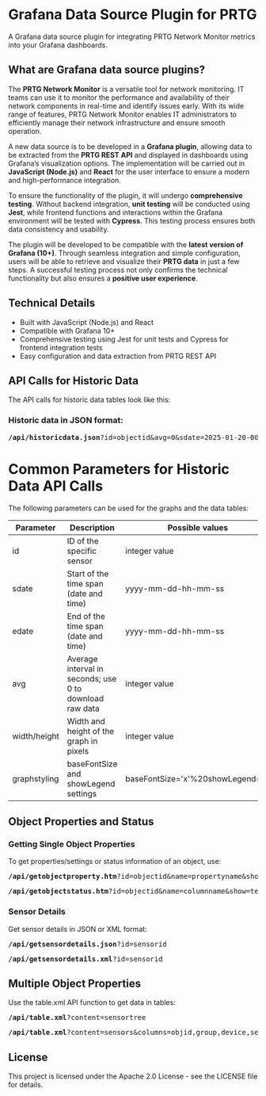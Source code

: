 # Grafana Data Source Plugin for PRTG

A Grafana data source plugin for integrating PRTG Network Monitor metrics into your Grafana dashboards.

## What are Grafana data source plugins?

The **PRTG Network Monitor** is a versatile tool for network monitoring. IT teams can use it to monitor the performance and availability of their network components in real-time and identify issues early. With its wide range of features, PRTG Network Monitor enables IT administrators to efficiently manage their network infrastructure and ensure smooth operation.

A new data source is to be developed in a **Grafana plugin**, allowing data to be extracted from the **PRTG REST API** and displayed in dashboards using Grafana’s visualization options. The implementation will be carried out in **JavaScript (Node.js)** and **React** for the user interface to ensure a modern and high-performance integration.

To ensure the functionality of the plugin, it will undergo **comprehensive testing**. Without backend integration, **unit testing** will be conducted using **Jest**, while frontend functions and interactions within the Grafana environment will be tested with **Cypress**. This testing process ensures both data consistency and usability.

The plugin will be developed to be compatible with the **latest version of Grafana (10+)**. Through seamless integration and simple configuration, users will be able to retrieve and visualize their **PRTG data** in just a few steps. A successful testing process not only confirms the technical functionality but also ensures a **positive user experience**.

## Technical Details

- Built with JavaScript (Node.js) and React
- Compatible with Grafana 10+
- Comprehensive testing using Jest for unit tests and Cypress for frontend integration tests
- Easy configuration and data extraction from PRTG REST API

## API Calls for Historic Data

The API calls for historic data tables look like this:

### Historic data in JSON format:

<pre><b>/api/historicdata.json</b>?id=objectid&avg=0&sdate=2025-01-20-00-00-00&edate=2025-01-21-00-00-00&usecaption=1</pre>

# Common Parameters for Historic Data API Calls

The following parameters can be used for the graphs and the data tables:

| **Parameter** | **Description**                                                                                   | **Possible values**         |
| ------------------- | ------------------------------------------------------------------------------------------------------- | --------------------------------- |
| id                  | ID of the specific sensor                                                                               | integer value                     |
| sdate               | Start of the time span (date and time)                                                                  | yyyy-mm-dd-hh-mm-ss               |
| edate               | End of the time span (date and time)                                                                    | yyyy-mm-dd-hh-mm-ss               |
| avg                 | Average interval in seconds; use 0 to download raw data                                                 | integer value                     |
| width/height        | Width and height of the graph in pixels                                                                 | integer value                     |
| graphstyling        | baseFontSize and showLegend settings                                                                    | baseFontSize='x'%20showLegend='x' |

## Object Properties and Status

### Getting Single Object Properties
To get properties/settings or status information of an object, use:

<pre><b>/api/getobjectproperty.htm</b>?id=objectid&name=propertyname&show=text</pre>
<pre><b>/api/getobjectstatus.htm</b>?id=objectid&name=columnname&show=text</pre>

### Sensor Details
Get sensor details in JSON or XML format:

<pre><b>/api/getsensordetails.json</b>?id=sensorid</pre>
<pre><b>/api/getsensordetails.xml</b>?id=sensorid</pre>

## Multiple Object Properties

Use the table.xml API function to get data in tables:

<pre><b>/api/table.xml</b>?content=sensortree</pre>
<pre><b>/api/table.xml</b>?content=sensors&columns=objid,group,device,sensor,status,message</pre>

## License

This project is licensed under the Apache 2.0 License - see the LICENSE file for details.
